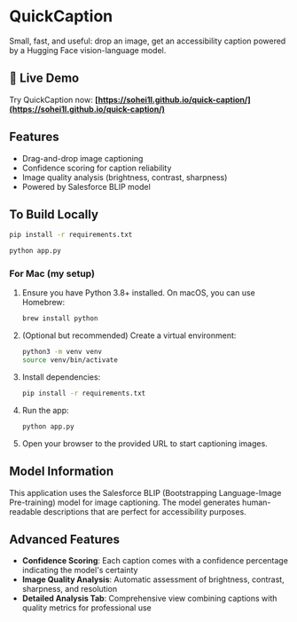# QuickCaption

Small, fast, and useful: drop an image, get an accessibility caption powered by a Hugging Face vision-language model.

## 🚀 Live Demo

Try QuickCaption now: **[https://sohei1l.github.io/quick-caption/](https://sohei1l.github.io/quick-caption/)**

## Features

- Drag-and-drop image captioning
- Confidence scoring for caption reliability
- Image quality analysis (brightness, contrast, sharpness)
- Powered by Salesforce BLIP model

## To Build Locally

```bash
pip install -r requirements.txt
```

```bash
python app.py
```

### For Mac (my setup)

1. Ensure you have Python 3.8+ installed. On macOS, you can use Homebrew:
   ```bash
   brew install python
   ```
2. (Optional but recommended) Create a virtual environment:
   ```bash
   python3 -m venv venv
   source venv/bin/activate
   ```
3. Install dependencies:
   ```bash
   pip install -r requirements.txt
   ```
4. Run the app:
   ```bash
   python app.py
   ```
5. Open your browser to the provided URL to start captioning images.

## Model Information

This application uses the Salesforce BLIP (Bootstrapping Language-Image Pre-training) model for image captioning. The model generates human-readable descriptions that are perfect for accessibility purposes.

## Advanced Features

- **Confidence Scoring**: Each caption comes with a confidence percentage indicating the model's certainty
- **Image Quality Analysis**: Automatic assessment of brightness, contrast, sharpness, and resolution
- **Detailed Analysis Tab**: Comprehensive view combining captions with quality metrics for professional use
